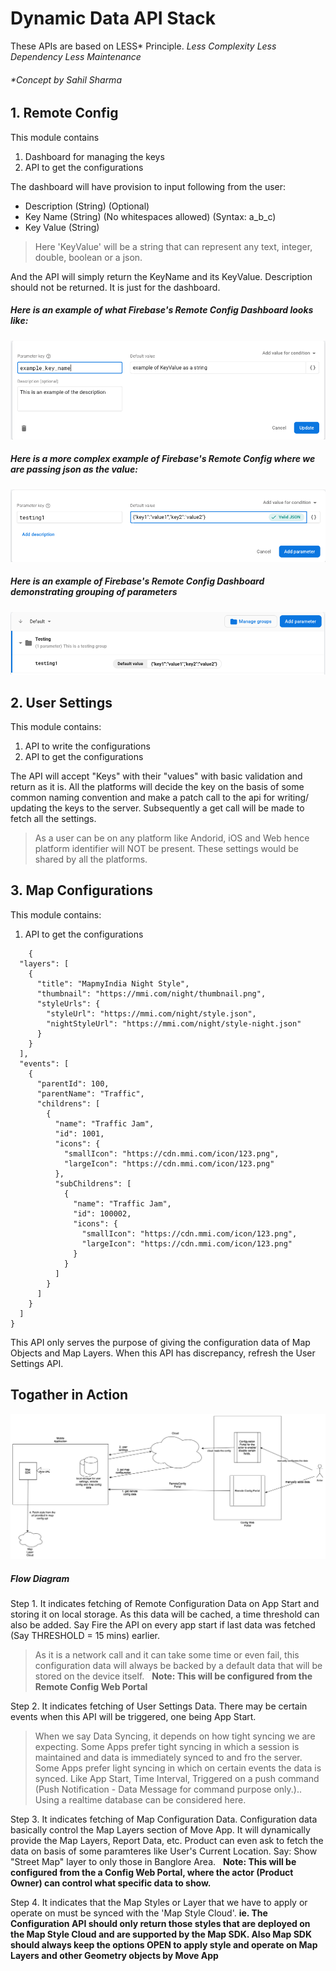 # Dynamic Data API Stack

These APIs are based on LESS* Principle.
*Less Complexity
Less Dependency
Less Maintenance*
###### *Concept by Sahil Sharma

## 1.  Remote Config
This module contains 

 1. Dashboard for managing the keys
 2. API to get the configurations

The dashboard will have provision to input following from the user:

 - Description (String) (Optional)
 - Key Name (String) (No whitespaces allowed) (Syntax: a_b_c)
 - Key Value (String)

> Here 'KeyValue' will be a string that can represent any text,
> integer, double, boolean or a json.

And the API will simply return the KeyName and its KeyValue.
Description should not be returned. It is just for the dashboard.

##### Here is an example of what Firebase's Remote Config Dashboard looks like:
![Firebase Remote Config](https://github.com/imagineDev/imagineDev.github.io/blob/master/DynamicDataApiStack/assets/Screenshot-Firebase-RemoteConfig.png?raw=true)


##### Here is a more complex example of Firebase's Remote Config where we are passing json as the value:
![Firebase Remote Config](https://github.com/imagineDev/imagineDev.github.io/blob/master/DynamicDataApiStack/assets/Screenshot-Firebase-RemoteConfig-json.png?raw=true)


##### Here is an example of Firebase's Remote Config Dashboard demonstrating grouping of parameters
![Firebase Remote Config](https://github.com/imagineDev/imagineDev.github.io/blob/master/DynamicDataApiStack/assets/Screenshot-Firebase-RemoteConfig-Groups.png?raw=true)


## 2.  User Settings
This module contains:

 1. API to write the configurations
 2. API to get the configurations

The API will accept "Keys" with their "values" with basic validation and return as it is. 
All the platforms will decide the key on the basis of some common naming convention and make a patch call to the api for writing/ updating the keys to the server.
Subsequently a get call will be made to fetch all the settings. 

> As a user can be on any platform like Andorid, iOS and Web hence platform identifier will NOT be present. These settings would be shared by all the platforms.

## 3.  Map Configurations

This module contains:

 1. API to get the configurations
```
    {
  "layers": [
    {
      "title": "MapmyIndia Night Style",
      "thumbnail": "https://mmi.com/night/thumbnail.png",
      "styleUrls": {
        "styleUrl": "https://mmi.com/night/style.json",
        "nightStyleUrl": "https://mmi.com/night/style-night.json"
      }
    }
  ],
  "events": [
    {
      "parentId": 100,
      "parentName": "Traffic",
      "childrens": [
        {
          "name": "Traffic Jam",
          "id": 1001,
          "icons": {
            "smallIcon": "https://cdn.mmi.com/icon/123.png",
            "largeIcon": "https://cdn.mmi.com/icon/123.png"
          },
          "subChildrens": [
            {
              "name": "Traffic Jam",
              "id": 100002,
              "icons": {
                "smallIcon": "https://cdn.mmi.com/icon/123.png",
                "largeIcon": "https://cdn.mmi.com/icon/123.png"
              }
            }
          ]
        }
      ]
    }
  ]
}
```

This API only serves the purpose of giving the configuration data of Map Objects and Map Layers.
When this API has discrepancy, refresh the User Settings API.


## Togather in Action


![Togather in Action](https://github.com/imagineDev/imagineDev.github.io/blob/master/DynamicDataApiStack/assets/Flow-Diag-1.png?raw=true)
##### Flow Diagram

Step 1. It indicates fetching of Remote Configuration Data on App Start and storing it on local storage. As this data will be cached, a time threshold can also be added. Say Fire the API on every app start if last data was fetched (Say THRESHOLD = 15 mins) earlier.
> As it is a network call and it can take some time or even fail, this configuration data will always be backed by a default data that will be stored on the device itself.
&nbsp;
<b>Note: This will be configured from the Remote Config Web Portal</b>

Step 2. It indicates fetching of User Settings Data. There may be certain events when this API will be triggered, one being App Start.
> When we say Data Syncing, it depends on how tight syncing we are expecting. Some Apps prefer tight syncing in which a session is maintained and data is immediately synced to and fro the server. Some Apps prefer light syncing in which on certain events the data is synced. Like App Start, Time Interval, Triggered on a push command (Push Notification - Data Message for command purpose only.).. 
Using a realtime database can be considered here.


Step 3. It indicates fetching of Map Configuration Data. Configuration data basically control the Map Layers section of Move App. It will dynamically provide the Map Layers, Report Data, etc.
Product can even ask to fetch the data on basis of some paramteres like User's Current Location. Say: Show "Street Map" layer to only those in Banglore Area.
&nbsp;
<b>Note: This will be configured from the a Config Web Portal, where the actor (Product Owner) can control what specific data to show.</b>

Step 4. It indicates that the Map Styles or Layer that we have to apply or operate on must be synced with the 'Map Style Cloud'. <b>ie. The Configuration API should only return those styles that are deployed on the Map Style Cloud and are supported by the Map SDK.
Also Map SDK should always keep the options OPEN to apply style and operate on Map Layers and other Geometry objects by Move App</b>
